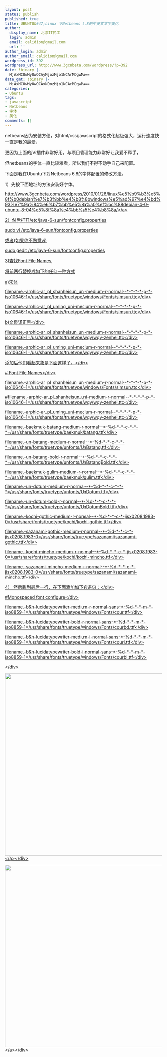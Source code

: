 ```yaml
---
layout: post
status: publish
published: true
title: UBUNTU&#47;Linux 下Netbeans 6.8的中英文文字美化
author:
  display_name: 北漂IT民工
  login: admin
  email: calidion@gmail.com
  url: ''
author_login: admin
author_email: calidion@gmail.com
wordpress_id: 392
wordpress_url: http://www.3gcnbeta.com/wordpress/?p=392
date: !binary |-
  MjAxMC0wMy0wOCAyMjozMjo1NCArMDgwMA==
date_gmt: !binary |-
  MjAxMC0wMy0wOCAxNDozMjo1NCArMDgwMA==
categories:
- Ubuntu
tags:
- javascript
- Netbeans
- 字体
- 美化
comments: []
---
```

<p>netbeans因为安装方便，对html&#47;css&#47;javascript的格式化超级强大，运行速度快一直是我的最爱，</p>
<p>更因为上面的jVi插件非常好用，与项目管理能力非常好让我爱不释手，</p>
<p>但netbeans的字体一直比较难看，所以我们不得不动手自己来配置。</p>
<p>下面是我在Ubuntu下对Netbeans 6.8的字体配置的修改方法。</p>
<p>1）先按下面地址的方法安装好字体。</p>
<p><a href="http:&#47;&#47;www.3gcnbeta.com&#47;wordpress&#47;2010&#47;01&#47;26&#47;linux%e5%b9%b3%e5%8f%b0debian%e7%b3%bb%e4%b8%8bwindows%e5%ad%97%e4%bd%93%e7%9a%84%e6%b7%bb%e5%8a%a0%ef%bc%88debian-4-0-ubuntu-8-04%e5%8f%8a%e4%bb%a5%e4%b8%8a&#47;" target="_blank">http:&#47;&#47;www.3gcnbeta.com&#47;wordpress&#47;2010&#47;01&#47;26&#47;linux%e5%b9%b3%e5%8f%b0debian%e7%b3%bb%e4%b8%8bwindows%e5%ad%97%e4%bd%93%e7%9a%84%e6%b7%bb%e5%8a%a0%ef%bc%88debian-4-0-ubuntu-8-04%e5%8f%8a%e4%bb%a5%e4%b8%8a&#47;<&#47;a></p>
<p>2）然后打开&#47;etc&#47;java-6-sun&#47;fontconfig.properties</p>
<p>sudo vi &#47;etc&#47;java-6-sun&#47;fontconfig.properties</p>
<p>或者(如果你不熟悉vi)</p>
<p>sudo gedit &#47;etc&#47;java-6-sun&#47;fontconfig.properties</p>
<p>3)查找Font File Names,</p>
<p>将前两行替换成如下的任何一种方式</p>
<p>a)宋体</p>
<div id="_mcePaste">filename.-arphic-ar_pl_shanheisun_uni-medium-r-normal--*-*-*-*-p-*-iso10646-1=&#47;usr&#47;share&#47;fonts&#47;truetype&#47;windows&#47;Fonts&#47;simsun.ttc<&#47;div></p>
<div id="_mcePaste">filename.-arphic-ar_pl_uming_uni-medium-r-normal--*-*-*-*-p-*-iso10646-1=&#47;usr&#47;share&#47;fonts&#47;truetype&#47;windows&#47;Fonts&#47;simsun.ttc<&#47;div></p>
<div>b)文泉译正黑<&#47;div></p>
<div id="_mcePaste">filename.-arphic-ar_pl_shanheisun_uni-medium-r-normal--*-*-*-*-p-*-iso10646-1=&#47;usr&#47;share&#47;fonts&#47;truetype&#47;wqy&#47;wqy-zenhei.ttc<&#47;div></p>
<div id="_mcePaste">filename.-arphic-ar_pl_uming_uni-medium-r-normal--*-*-*-*-p-*-iso10646-1=&#47;usr&#47;share&#47;fonts&#47;truetype&#47;wqy&#47;wqy-zenhei.ttc<&#47;div></p>
<div>添加后他们看起来象是下面这样子。<&#47;div></p>
<div id="_mcePaste"># Font File Names<&#47;div></p>
<div id="_mcePaste">filename.-arphic-ar_pl_shanheisun_uni-medium-r-normal--*-*-*-*-p-*-iso10646-1=&#47;usr&#47;share&#47;fonts&#47;truetype&#47;windows&#47;Fonts&#47;simsun.ttc<&#47;div></p>
<div id="_mcePaste">#filename.-arphic-ar_pl_shanheisun_uni-medium-r-normal--*-*-*-*-p-*-iso10646-1=&#47;usr&#47;share&#47;fonts&#47;truetype&#47;wqy&#47;wqy-zenhei.ttc<&#47;div></p>
<div id="_mcePaste">filename.-arphic-ar_pl_uming_uni-medium-r-normal--*-*-*-*-p-*-iso10646-1=&#47;usr&#47;share&#47;fonts&#47;truetype&#47;wqy&#47;wqy-zenhei.ttc<&#47;div></p>
<div id="_mcePaste">filename.-baekmuk-batang-medium-r-normal--*-%d-*-*-c-*-*-*=&#47;usr&#47;share&#47;fonts&#47;truetype&#47;baekmuk&#47;batang.ttf<&#47;div></p>
<div id="_mcePaste">filename.-un-batang-medium-r-normal--*-%d-*-*-c-*-*-*=&#47;usr&#47;share&#47;fonts&#47;truetype&#47;unfonts&#47;UnBatang.ttf<&#47;div></p>
<div id="_mcePaste">filename.-un-batang-bold-r-normal--*-%d-*-*-c-*-*-*=&#47;usr&#47;share&#47;fonts&#47;truetype&#47;unfonts&#47;UnBatangBold.ttf<&#47;div></p>
<div id="_mcePaste">filename.-baekmuk-gulim-medium-r-normal--*-%d-*-*-c-*-*-*=&#47;usr&#47;share&#47;fonts&#47;truetype&#47;baekmuk&#47;gulim.ttf<&#47;div></p>
<div id="_mcePaste">filename.-un-dotum-medium-r-normal--*-%d-*-*-c-*-*-*=&#47;usr&#47;share&#47;fonts&#47;truetype&#47;unfonts&#47;UnDotum.ttf<&#47;div></p>
<div id="_mcePaste">filename.-un-dotum-bold-r-normal--*-%d-*-*-c-*-*-*=&#47;usr&#47;share&#47;fonts&#47;truetype&#47;unfonts&#47;UnDotumBold.ttf<&#47;div></p>
<div id="_mcePaste">filename.-kochi-gothic-medium-r-normal--*-%d-*-*-c-*-jisx0208.1983-0=&#47;usr&#47;share&#47;fonts&#47;truetype&#47;kochi&#47;kochi-gothic.ttf<&#47;div></p>
<div id="_mcePaste">filename.-sazanami-gothic-medium-r-normal--*-%d-*-*-c-*-jisx0208.1983-0=&#47;usr&#47;share&#47;fonts&#47;truetype&#47;sazanami&#47;sazanami-gothic.ttf<&#47;div></p>
<div id="_mcePaste">filename.-kochi-mincho-medium-r-normal--*-%d-*-*-c-*-jisx0208.1983-0=&#47;usr&#47;share&#47;fonts&#47;truetype&#47;kochi&#47;kochi-mincho.ttf<&#47;div></p>
<div id="_mcePaste">filename.-sazanami-mincho-medium-r-normal--*-%d-*-*-c-*-jisx0208.1983-0=&#47;usr&#47;share&#47;fonts&#47;truetype&#47;sazanami&#47;sazanami-mincho.ttf<&#47;div></p>
<div>4） 然后跑到最后一行，在下面添加如下的语句：<&#47;div></p>
<div id="_mcePaste">#Monospaced font configure<&#47;div></p>
<div id="_mcePaste">filename.-b&amp;h-lucidatypewriter-medium-r-normal-sans-*-%d-*-*-m-*-iso8859-1=&#47;usr&#47;share&#47;fonts&#47;truetype&#47;windows&#47;Fonts&#47;cour.ttf<&#47;div></p>
<div id="_mcePaste">filename.-b&amp;h-lucidatypewriter-bold-r-normal-sans-*-%d-*-*-m-*-iso8859-1=&#47;usr&#47;share&#47;fonts&#47;truetype&#47;windows&#47;Fonts&#47;courbd.ttf<&#47;div></p>
<div id="_mcePaste">filename.-b&amp;h-lucidatypewriter-medium-i-normal-sans-*-%d-*-*-m-*-iso8859-1=&#47;usr&#47;share&#47;fonts&#47;truetype&#47;windows&#47;Fonts&#47;couri.ttf<&#47;div></p>
<div id="_mcePaste">filename.-b&amp;h-lucidatypewriter-bold-i-normal-sans-*-%d-*-*-m-*-iso8859-1=&#47;usr&#47;share&#47;fonts&#47;truetype&#47;windows&#47;Fonts&#47;courbi.ttf<&#47;div></p>
<div><&#47;div></p>
<div><a href="http:&#47;&#47;www.3gcnbeta.com&#47;wordpress&#47;wp-content&#47;uploads&#47;2010&#47;03&#47;Screenshot-ipbook-NetBeans-IDE-6.8.png"><img class="aligncenter size-full wp-image-396" title="Screenshot-ipbook - NetBeans IDE 6.8" src="http:&#47;&#47;www.3gcnbeta.com&#47;wordpress&#47;wp-content&#47;uploads&#47;2010&#47;03&#47;Screenshot-ipbook-NetBeans-IDE-6.8.png" alt="" width="777" height="585" &#47;><&#47;a><&#47;div></p>
<div><a href="http:&#47;&#47;www.3gcnbeta.com&#47;wordpress&#47;wp-content&#47;uploads&#47;2010&#47;03&#47;Screenshot-NetBeans-IDE-6.8.png"><img class="aligncenter size-full wp-image-395" title="Screenshot-NetBeans IDE 6.8" src="http:&#47;&#47;www.3gcnbeta.com&#47;wordpress&#47;wp-content&#47;uploads&#47;2010&#47;03&#47;Screenshot-NetBeans-IDE-6.8.png" alt="" width="777" height="585" &#47;><&#47;a><&#47;div></p>
